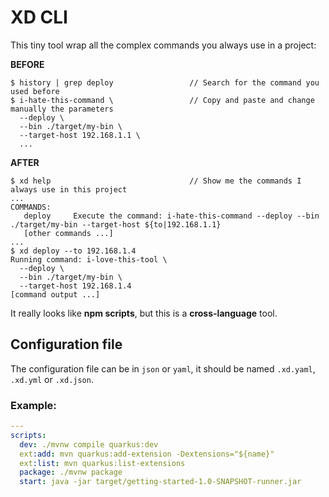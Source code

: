 # XD CLI

This tiny tool wrap all the complex commands you always use in a project:

**BEFORE**
```
$ history | grep deploy                 // Search for the command you used before
$ i-hate-this-command \                 // Copy and paste and change manually the parameters
  --deploy \
  --bin ./target/my-bin \
  --target-host 192.168.1.1 \
  ...
```

**AFTER**
```
$ xd help                               // Show me the commands I always use in this project
...
COMMANDS:
   deploy     Execute the command: i-hate-this-command --deploy --bin ./target/my-bin --target-host ${to|192.168.1.1}
   [other commands ...]
...
$ xd deploy --to 192.168.1.4
Running command: i-love-this-tool \
  --deploy \
  --bin ./target/my-bin \
  --target-host 192.168.1.4
[command output ...]
```

It really looks like **npm scripts**, but this is a **cross-language** tool.

## Configuration file

The configuration file can be in `json` or `yaml`, it should be named `.xd.yaml`, `.xd.yml` or `.xd.json`.

### Example:

```yaml
--- 
scripts:
  dev: ./mvnw compile quarkus:dev
  ext:add: mvn quarkus:add-extension -Dextensions="${name}"
  ext:list: mvn quarkus:list-extensions
  package: ./mvnw package
  start: java -jar target/getting-started-1.0-SNAPSHOT-runner.jar
```
